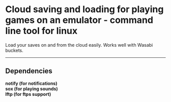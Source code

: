 # Cloud saving and loading for playing games on an emulator - command line tool for linux
Load your saves on and from the cloud easily. Works well with Wasabi buckets.

- - - -

## Dependencies

**notify (for notifications)<br/>**
**sox (for playing sounds) <br/>**
**lftp (for ftps support) <br/>**
